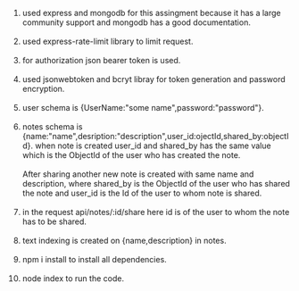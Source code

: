 1. used express and mongodb for this assingment because it has a large community support and mongodb has a good documentation. <br></br>
2. used express-rate-limit library to limit request.<br></br>
3. for authorization json bearer token is used.<br></br>
4. used jsonwebtoken and bcryt libray for token generation and password encryption. <br></br>
5. user schema is {UserName:"some name",password:"password"}.<br></br>
6. notes schema is {name:"name",desription:"description",user_id:ojectId,shared_by:objectId}. when note is created user_id and shared_by has the same value which is the ObjectId of the user who has created the note.<br></br> After sharing another new note is created with same name and description, where shared_by is the ObjectId of the user who has shared the note and user_id is the Id of the user to whom note is shared.<br></br>
7. in the request api/notes/:id/share here id is of the user to whom the note has to be shared.<br></br>
8. text indexing is created on {name,description} in notes.<br></br>
9. npm i install to install all dependencies.<br></br>
10. node index to run the code.<br></br>
